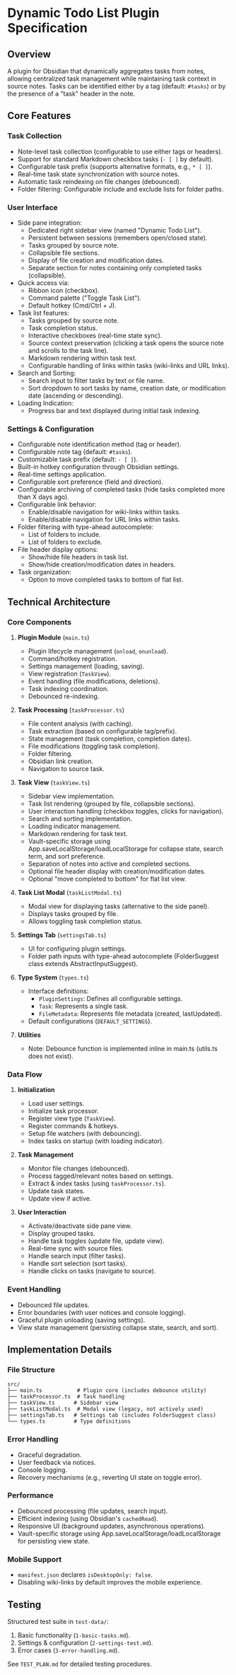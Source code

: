 # Dynamic Todo List Plugin Specification

## Overview
A plugin for Obsidian that dynamically aggregates tasks from notes, allowing centralized task management while maintaining task context in source notes. Tasks can be identified either by a tag (default: `#tasks`) or by the presence of a "task" header in the note.

## Core Features

### Task Collection
- Note-level task collection (configurable to use either tags or headers).
- Support for standard Markdown checkbox tasks (`- [ ]` by default).
- Configurable task prefix (supports alternative formats, e.g., `* [ ]`).
- Real-time task state synchronization with source notes.
- Automatic task reindexing on file changes (debounced).
- Folder filtering: Configurable include and exclude lists for folder paths.

### User Interface
- Side pane integration:
  - Dedicated right sidebar view (named "Dynamic Todo List").
  - Persistent between sessions (remembers open/closed state).
  - Tasks grouped by source note.
  - Collapsible file sections.
  - Display of file creation and modification dates.
  - Separate section for notes containing only completed tasks (collapsible).
- Quick access via:
  - Ribbon icon (checkbox).
  - Command palette ("Toggle Task List").
  - Default hotkey (Cmd/Ctrl + J).
- Task list features:
  - Tasks grouped by source note.
  - Task completion status.
  - Interactive checkboxes (real-time state sync).
  - Source context preservation (clicking a task opens the source note and scrolls to the task line).
  - Markdown rendering within task text.
  - Configurable handling of links within tasks (wiki-links and URL links).
- Search and Sorting:
    - Search input to filter tasks by text or file name.
    - Sort dropdown to sort tasks by name, creation date, or modification date (ascending or descending).
- Loading Indication:
    - Progress bar and text displayed during initial task indexing.

### Settings & Configuration
- Configurable note identification method (tag or header).
- Configurable note tag (default: `#tasks`).
- Customizable task prefix (default: `- [ ]`).
- Built-in hotkey configuration through Obsidian settings.
- Real-time settings application.
- Configurable sort preference (field and direction).
- Configurable archiving of completed tasks (hide tasks completed more than X days ago).
- Configurable link behavior:
    - Enable/disable navigation for wiki-links within tasks.
    - Enable/disable navigation for URL links within tasks.
- Folder filtering with type-ahead autocomplete:
    - List of folders to include.
    - List of folders to exclude.
- File header display options:
    - Show/hide file headers in task list.
    - Show/hide creation/modification dates in headers.
- Task organization:
    - Option to move completed tasks to bottom of flat list.

## Technical Architecture

### Core Components
1.  **Plugin Module** (`main.ts`)
    -   Plugin lifecycle management (`onload`, `onunload`).
    -   Command/hotkey registration.
    -   Settings management (loading, saving).
    -   View registration (`TaskView`).
    -   Event handling (file modifications, deletions).
    -   Task indexing coordination.
    -   Debounced re-indexing.

2.  **Task Processing** (`taskProcessor.ts`)
    -   File content analysis (with caching).
    -   Task extraction (based on configurable tag/prefix).
    -   State management (task completion, completion dates).
    -   File modifications (toggling task completion).
    -   Folder filtering.
    -   Obsidian link creation.
    -   Navigation to source task.

3.  **Task View** (`taskView.ts`)
    -   Sidebar view implementation.
    -   Task list rendering (grouped by file, collapsible sections).
    -   User interaction handling (checkbox toggles, clicks for navigation).
    -   Search and sorting implementation.
    -   Loading indicator management.
    -   Markdown rendering for task text.
    -   Vault-specific storage using App.saveLocalStorage/loadLocalStorage for collapse state, search term, and sort preference.
    -   Separation of notes into active and completed sections.
    -   Optional file header display with creation/modification dates.
    -   Optional "move completed to bottom" for flat list view.

4. **Task List Modal** (`taskListModal.ts`)
    - Modal view for displaying tasks (alternative to the side panel).
    - Displays tasks grouped by file.
    - Allows toggling task completion status.

5.  **Settings Tab** (`settingsTab.ts`)
    -   UI for configuring plugin settings.
    -   Folder path inputs with type-ahead autocomplete (FolderSuggest class extends AbstractInputSuggest).

6.  **Type System** (`types.ts`)
    -   Interface definitions:
        -   `PluginSettings`: Defines all configurable settings.
        -   `Task`: Represents a single task.
        -   `FileMetadata`: Represents file metadata (created, lastUpdated).
    -   Default configurations (`DEFAULT_SETTINGS`).

7. **Utilities**
    - Note: Debounce function is implemented inline in main.ts (utils.ts does not exist).

### Data Flow
1.  **Initialization**
    -   Load user settings.
    -   Initialize task processor.
    -   Register view type (`TaskView`).
    -   Register commands & hotkeys.
    -   Setup file watchers (with debouncing).
    -   Index tasks on startup (with loading indicator).

2.  **Task Management**
    -   Monitor file changes (debounced).
    -   Process tagged/relevant notes based on settings.
    -   Extract & index tasks (using `taskProcessor.ts`).
    -   Update task states.
    -   Update view if active.

3.  **User Interaction**
    -   Activate/deactivate side pane view.
    -   Display grouped tasks.
    -   Handle task toggles (update file, update view).
    -   Real-time sync with source files.
    -   Handle search input (filter tasks).
    -   Handle sort selection (sort tasks).
    -   Handle clicks on tasks (navigate to source).

### Event Handling
-   Debounced file updates.
-   Error boundaries (with user notices and console logging).
-   Graceful plugin unloading (saving settings).
-   View state management (persisting collapse state, search, and sort).

## Implementation Details

### File Structure
```
src/
├── main.ts           # Plugin core (includes debounce utility)
├── taskProcessor.ts  # Task handling
├── taskView.ts      # Sidebar view
├── taskListModal.ts  # Modal view (legacy, not actively used)
├── settingsTab.ts   # Settings tab (includes FolderSuggest class)
└── types.ts         # Type definitions
```

### Error Handling
-   Graceful degradation.
-   User feedback via notices.
-   Console logging.
-   Recovery mechanisms (e.g., reverting UI state on toggle error).

### Performance
-   Debounced processing (file updates, search input).
-   Efficient indexing (using Obsidian's `cachedRead`).
-   Responsive UI (background updates, asynchronous operations).
-   Vault-specific storage using App.saveLocalStorage/loadLocalStorage for persisting view state.

### Mobile Support
-   `manifest.json` declares `isDesktopOnly: false`.
-   Disabling wiki-links by default improves the mobile experience.

## Testing
Structured test suite in `test-data/`:

1.  Basic functionality (`1-basic-tasks.md`).
2.  Settings & configuration (`2-settings-test.md`).
3.  Error cases (`3-error-handling.md`).

See `TEST_PLAN.md` for detailed testing procedures.